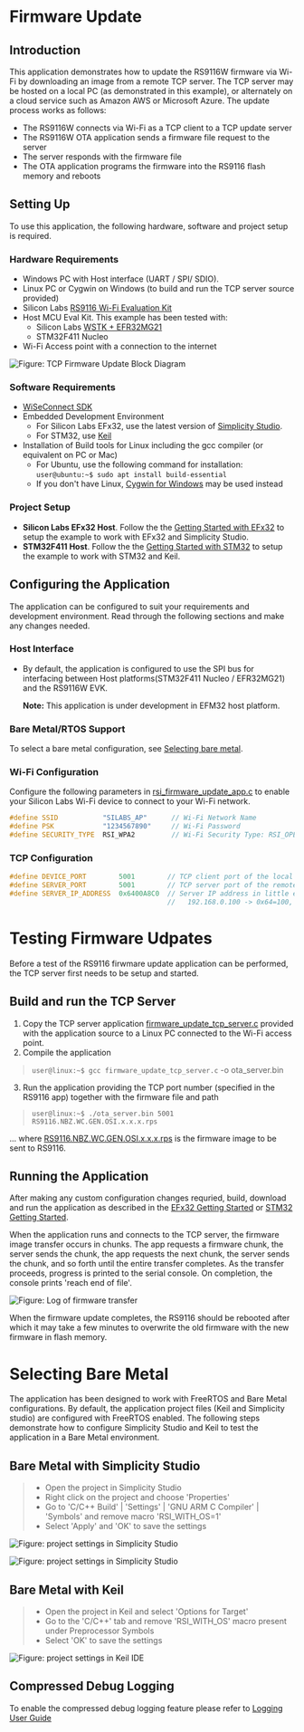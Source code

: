 # Firmware Update

## Introduction

This application demonstrates how to update the RS9116W firmware via Wi-Fi by downloading an image from a remote TCP server. The TCP server may be hosted on a local PC (as demonstrated in this example), or alternately on a cloud service such as Amazon AWS or Microsoft Azure. The update process works as follows:
  - The RS9116W connects via Wi-Fi as a TCP client to a TCP update server
  - The RS9116W OTA application sends a firmware file request to the server
  - The server responds with the firmware file
  - The OTA application programs the firmware into the RS9116 flash memory and reboots

## Setting Up 
To use this application, the following hardware, software and project setup is required.

### Hardware Requirements	
  - Windows PC with Host interface (UART / SPI/ SDIO).
  - Linux PC or Cygwin on Windows (to build and run the TCP server source provided)
  - Silicon Labs [RS9116 Wi-Fi Evaluation Kit](https://www.silabs.com/development-tools/wireless/wi-fi/rs9116x-sb-evk-development-kit)
  - Host MCU Eval Kit. This example has been tested with:
    - Silicon Labs [WSTK + EFR32MG21](https://www.silabs.com/development-tools/wireless/efr32xg21-bluetooth-starter-kit)
    - STM32F411 Nucleo
  - Wi-Fi Access point with a connection to the internet

![Figure: TCP Firmware Update Block Diagram](resources/readme/image156.png)

### Software Requirements
  - [WiSeConnect SDK](https://github.com/SiliconLabs/wiseconnect-wifi-bt-sdk/)
  - Embedded Development Environment
    - For Silicon Labs EFx32, use the latest version of [Simplicity Studio](https://www.silabs.com/developers/simplicity-studio).
    - For STM32, use [Keil](https://www.keil.com/demo/eval/arm.htm)
  - Installation of Build tools for Linux including the gcc compiler (or equivalent on PC or Mac)
    - For Ubuntu, use the following command for installation: `user@ubuntu:~$ sudo apt install build-essential`
	- If you don't have Linux, [Cygwin for Windows](https://www.cygwin.com/) may be used instead

### Project Setup
  - **Silicon Labs EFx32 Host**. Follow the the [Getting Started with EFx32](https://docs.silabs.com/rs9116-wiseconnect/latest/wifibt-wc-getting-started-with-efx32/) to setup the example to work with EFx32 and Simplicity Studio.
  - **STM32F411 Host**. Follow the the [Getting Started with STM32](https://docs.silabs.com/rs9116-wiseconnect/latest/wifibt-wc-getting-started-with-stm32/) to setup the example to work with STM32 and Keil.

## Configuring the Application
The application can be configured to suit your requirements and development environment.
Read through the following sections and make any changes needed. 

### Host Interface

* By default, the application is configured to use the SPI bus for interfacing between Host platforms(STM32F411 Nucleo / EFR32MG21) and the RS9116W EVK.

	 **Note:** This application is under development in EFM32 host platform.
	 
### Bare Metal/RTOS Support
To select a bare metal configuration, see [Selecting bare metal](#selecting-bare-metal).

### Wi-Fi Configuration
Configure the following parameters in [rsi_firmware_update_app.c](https://github.com/SiliconLabs/wiseconnect-wifi-bt-sdk/tree/master/examples/featured/firmware_update/rsi_firmware_update_app.c) to enable your Silicon Labs Wi-Fi device to connect to your Wi-Fi network.

```c
#define SSID           "SILABS_AP"      // Wi-Fi Network Name
#define PSK            "1234567890"     // Wi-Fi Password
#define SECURITY_TYPE  RSI_WPA2         // Wi-Fi Security Type: RSI_OPEN / RSI_WPA / RSI_WPA2
```

### TCP Configuration

```c
#define DEVICE_PORT        5001        // TCP client port of the local RS9116 TCP client
#define SERVER_PORT        5001        // TCP server port of the remote TCP server
#define SERVER_IP_ADDRESS  0x6400A8C0  // Server IP address in little endian byte order: 
                                       //   192.168.0.100 -> 0x64=100, 0x00=0, 0xA8=168, 0xC0=192
```

# Testing Firmware Udpates
Before a test of the RS9116 firwmare update application can be performed, the TCP server first needs to be setup and started.

## Build and run the TCP Server
  1. Copy the TCP server application [firmware_update_tcp_server.c](https://github.com/SiliconLabs/wiseconnect-wifi-bt-sdk/tree/master/examples/featured/firmware_update/firmware_update_tcp_server.c) provided with the application source to a Linux PC connected to the Wi-Fi access point. 
  2. Compile the application
> `user@linux:~$ gcc firmware_update_tcp_server.c` -o ota_server.bin
  3. Run the application providing the TCP port number (specified in the RS9116 app) together with the firmware file and path
> `user@linux:~$ ./ota_server.bin 5001 RS9116.NBZ.WC.GEN.OSI.x.x.x.rps`

... where [RS9116.NBZ.WC.GEN.OSI.x.x.x.rps](https://github.com/SiliconLabs/wiseconnect-wifi-bt-sdk/tree/master/firmware) is the firmware image to be sent to RS9116.

## Running the Application
After making any custom configuration changes requried, build, download and run the application as described in the [EFx32 Getting Started](https://docs.silabs.com/rs9116-wiseconnect/latest/wifibt-wc-getting-started-with-efx32/) or [STM32 Getting Started](https://docs.silabs.com/rs9116-wiseconnect/latest/wifibt-wc-getting-started-with-stm32/). 

When the application runs and connects to the TCP server, the firmware image transfer occurs in chunks. The app requests a firmware chunk, the server sends the chunk, the app requests the next chunk, the server sends the chunk, and so forth until the entire transfer completes. As the transfer proceeds, progress is printed to the serial console. On completion, the console prints 'reach end of file'.

![Figure: Log of firmware transfer](resources/readme/image157.png)

When the firmware update completes, the RS9116 should be rebooted after which it may take a few minutes to overwrite the old firmware with the new firmware in flash memory.

# Selecting Bare Metal
The application has been designed to work with FreeRTOS and Bare Metal configurations. By default, the application project files (Keil and Simplicity studio) are configured with FreeRTOS enabled. The following steps demonstrate how to configure Simplicity Studio and Keil to test the application in a Bare Metal environment.

## Bare Metal with Simplicity Studio
> - Open the project in Simplicity Studio
> - Right click on the project and choose 'Properties'
> - Go to 'C/C++ Build' | 'Settings' | 'GNU ARM C Compiler' | 'Symbols' and remove macro 'RSI_WITH_OS=1'
> - Select 'Apply' and 'OK' to save the settings

![Figure: project settings in Simplicity Studio](resources/readme/image156b.png) 

![Figure: project settings in Simplicity Studio](resources/readme/image156c.png)

## Bare Metal with Keil
> - Open the project in Keil and select 'Options for Target'
> - Go to the 'C/C++' tab and remove 'RSI_WITH_OS' macro present under Preprocessor Symbols
> - Select 'OK' to save the settings
      
![Figure: project settings in Keil IDE](resources/readme/image156a.png) 

## Compressed Debug Logging

To enable the compressed debug logging feature please refer to [Logging User Guide](https://docs.silabs.com/rs9116-wiseconnect/latest/wifibt-wc-sapi-reference/logging-user-guide)